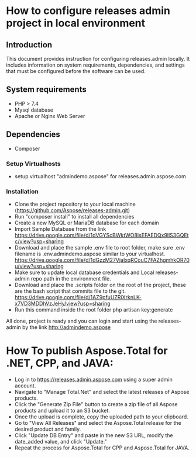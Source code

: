 
# How to configure releases admin project in local environment

## Introduction

This document provides instruction for configuring releases.admin locally. It includes information on system requirements, dependencies, and settings that must be configured before the software can be used.

## System requirements
- PHP > 7.4
- Mysql database
- Apache or Nginx Web Server

## Dependencies
- Composer

### Setup Virtualhosts
- setup virtualhost "admindemo.aspose" for releases.admin.aspose.com

### Installation
- Clone the project repository to your local machine (https://github.com/Aspose/releases-admin.git)
- Run "composer install" to install all dependencies
- Create a new MySQL or MariaDB database for each domain
- Import Sample Database from the link https://drive.google.com/file/d/1dVGYScBWktWO8IsEFAEDQx9llS3GQEtc/view?usp=sharing
- Download and place the sample .env file to root folder, make sure .env filename is .env.admindemo.aspose similar to your virtualhost. https://drive.google.com/file/d/1dGzzM27VjaIxqRCouC7FAZhgmhkOR70u/view?usp=sharing
- Make sure to update local database credentials and Local releases-admin repo path in the environment file.
- Download and place the .scripts folder on the root of the project, these are the bash script that commits file to the git. https://drive.google.com/file/d/1AZ9pfuUZRiXrknLK-x7VD3MDDhVzJeHy/view?usp=sharing
- Run this command inside the root folder php artisan key:generate

All done, project is ready and you can login and start using the releases-admin by the link http://admindemo.aspose

# How To publish Aspose.Total for .NET, CPP, and JAVA:

- Log in to https://releases.admin.aspose.com using a super admin account.
- Navigate to "Manage Total.Net" and select the latest releases of Aspose products.
- Click the "Generate Zip File" button to create a zip file of all Aspose products and upload it to an S3 bucket.
- Once the upload is complete, copy the uploaded path to your clipboard.
- Go to "View All Releases" and select the Aspose.Total release for the desired product and family.
- Click "Update DB Entry" and paste in the new S3 URL, modify the date_added value, and click "Update."
- Repeat the process for Aspose.Total for CPP and Aspose.Total for JAVA.
